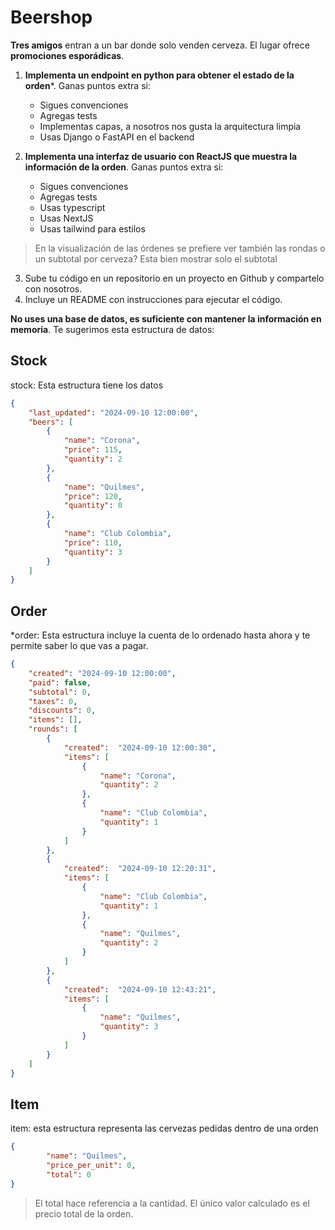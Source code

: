 # Beershop

**Tres amigos** entran a un bar donde solo venden cerveza. El lugar ofrece **promociones esporádicas**.

1. **Implementa un endpoint en python para obtener el estado de la orden***. Ganas puntos extra si:
   - Sigues convenciones
   - Agregas tests
   - Implementas capas, a nosotros nos gusta la arquitectura limpia
   - Usas Django o FastAPI en el backend

2. **Implementa una interfaz de usuario con ReactJS que muestra la información de la orden**. Ganas puntos extra si:
    - Sigues convenciones
    - Agregas tests
    - Usas typescript
    - Usas NextJS
    - Usas tailwind para estilos
> En la visualización de las órdenes se prefiere ver también las rondas o un subtotal por cerveza? Esta bien mostrar solo el subtotal

3. Sube tu código en un repositorio en un proyecto en Github y compartelo con nosotros.
4. Incluye un README con instrucciones para ejecutar el código.

**No uses una base de datos, es suficiente con mantener la información en memoria**. Te sugerimos esta estructura de datos:

## Stock
stock: Esta estructura tiene los datos
```json
{
    "last_updated": "2024-09-10 12:00:00",
    "beers": [
        {
            "name": "Corona",
            "price": 115,
            "quantity": 2
        },
        {
            "name": "Quilmes",
            "price": 120,
            "quantity": 0
        },
        {
            "name": "Club Colombia",
            "price": 110,
            "quantity": 3
        }
    ]
}
```

## Order
*order: Esta estructura incluye la cuenta de lo ordenado hasta ahora y te permite saber lo que vas a pagar.
```json
{
    "created": "2024-09-10 12:00:00",
    "paid": false,
    "subtotal": 0,
    "taxes": 0,
    "discounts": 0,
    "items": [],
    "rounds": [
        {
            "created":  "2024-09-10 12:00:30",
            "items": [
                {
                    "name": "Corona",
                    "quantity": 2
                },
                {
                    "name": "Club Colombia",
                    "quantity": 1
                }
            ]
        },
        {
            "created":  "2024-09-10 12:20:31",
            "items": [
                {
                    "name": "Club Colombia",
                    "quantity": 1
                },
                {
                    "name": "Quilmes",
                    "quantity": 2
                }
            ]
        },
        {
            "created":  "2024-09-10 12:43:21",
            "items": [
                {
                    "name": "Quilmes",
                    "quantity": 3
                }
            ]
        }
    ]
}
```

## Item
item: esta estructura representa las cervezas pedidas dentro de una orden

```json
{
        "name": "Quilmes",
        "price_per_unit": 0,
        "total": 0
}
```

> El total hace referencia a la cantidad. El único valor calculado es el precio total de la orden.